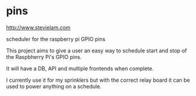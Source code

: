 # pins

http://www.stevielam.com

scheduler for the raspberry pi GPIO pins

This project aims to give a user an easy way to schedule start and stop of the Raspbherry Pi's GPIO pins.

It will have a DB, API and multiple frontends when complete.

I currently use it for my sprinklers but with the correct relay board it can be used to power anything on a schedule.
